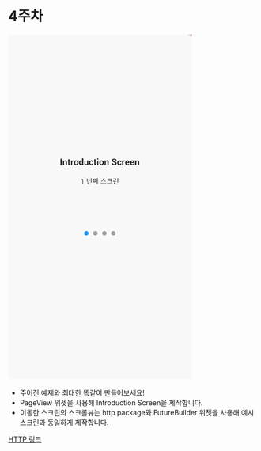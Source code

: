 # 4주차

![GIF.gif](4%E1%84%8C%E1%85%AE%E1%84%8E%E1%85%A1%20e54b7a5946d24ff689b43738644e8052/GIF.gif)

- 주어진 예제와 최대한 똑같이 만들어보세요!
- PageView 위젯을 사용해 Introduction Screen을 제작합니다.
- 이동한 스크린의 스크롤뷰는 http package와 FutureBuilder 위젯을 사용해 예시 스크린과 동일하게 제작합니다.

[HTTP 링크](https://jsonplaceholder.typicode.com/posts)

